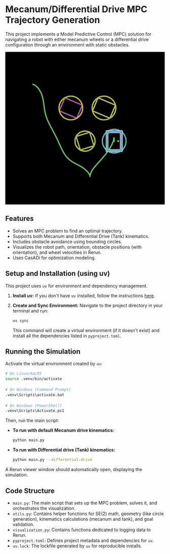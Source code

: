 # Mecanum/Differential Drive MPC Trajectory Generation

This project implements a Model Predictive Control (MPC) solution for navigating a robot with either mecanum wheels or a differential drive configuration through an environment with static obstacles.

![Simulation Screenshot](images/generatedTrajectory.png)

## Features

*   Solves an MPC problem to find an optimal trajectory.
*   Supports both Mecanum and Differential Drive (Tank) kinematics.
*   Includes obstacle avoidance using bounding circles.
*   Visualizes the robot path, orientation, obstacle positions (with orientation), and wheel velocities in Rerun.
*   Uses CasADi for optimization modeling.

## Setup and Installation (using uv)

This project uses `uv` for environment and dependency management.

1.  **Install uv:** If you don't have `uv` installed, follow the instructions [here](https://github.com/astral-sh/uv#installation).

2.  **Create and Sync Environment:** Navigate to the project directory in your terminal and run:
    ```bash
    uv sync
    ```
    This command will create a virtual environment (if it doesn't exist) and install all the dependencies listed in `pyproject.toml`.

## Running the Simulation

Activate the virtual environment created by `uv`:

```bash
# On Linux/macOS
source .venv/bin/activate

# On Windows (Command Prompt)
.venv\Scripts\activate.bat

# On Windows (PowerShell)
.venv\Scripts\Activate.ps1
```

Then, run the main script:

*   **To run with default Mecanum drive kinematics:**
    ```bash
    python main.py
    ```

*   **To run with Differential drive (Tank) kinematics:**
    ```bash
    python main.py --differential-drive
    ```

A Rerun viewer window should automatically open, displaying the simulation.

## Code Structure

*   `main.py`: The main script that sets up the MPC problem, solves it, and orchestrates the visualization.
*   `utils.py`: Contains helper functions for SE(2) math, geometry (like circle generation), kinematics calculations (mecanum and tank), and goal validation.
*   `visualization.py`: Contains functions dedicated to logging data to Rerun.
*   `pyproject.toml`: Defines project metadata and dependencies for `uv`.
*   `uv.lock`: The lockfile generated by `uv` for reproducible installs.
